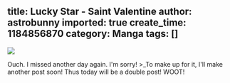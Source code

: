 title: Lucky Star - Saint Valentine
author: astrobunny
imported: true
create_time: 1184856870
category: Manga
tags: []
---
 [![](wp-images/old/albums/comix/LuckyStar9-1.jpg)](/images/wp-images/old/albums/comix/LuckyStar9-1.jpg)  
  
Ouch. I missed another day again. I'm sorry! \>\_To make up for it, I'll make another post soon! Thus today will be a double post! WOOT!